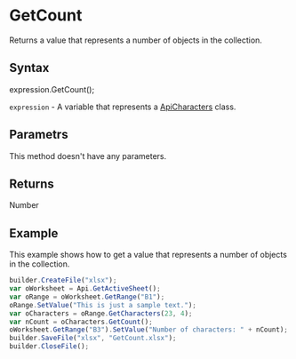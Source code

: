 # GetCount

Returns a value that represents a number of objects in the collection.

## Syntax

expression.GetCount();

`expression` - A variable that represents a [ApiCharacters](../ApiCharacters.md) class.

## Parametrs

This method doesn't have any parameters.

## Returns

Number

## Example

This example shows how to get a value that represents a number of objects in the collection.

```javascript
builder.CreateFile("xlsx");
var oWorksheet = Api.GetActiveSheet();
var oRange = oWorksheet.GetRange("B1");
oRange.SetValue("This is just a sample text.");
var oCharacters = oRange.GetCharacters(23, 4);
var nCount = oCharacters.GetCount();
oWorksheet.GetRange("B3").SetValue("Number of characters: " + nCount);
builder.SaveFile("xlsx", "GetCount.xlsx");
builder.CloseFile();
```